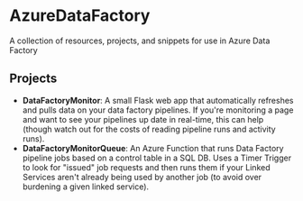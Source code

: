 # AzureDataFactory
A collection of resources, projects, and snippets for use in Azure Data Factory

## Projects

* **DataFactoryMonitor**: A small Flask web app that automatically refreshes and pulls data on your data factory pipelines. If you're monitoring a page and want to see your pipelines up date in real-time, this can help (though watch out for the costs of reading pipeline runs and activity runs).
* **DataFactoryMonitorQueue**: An Azure Function that runs Data Factory pipeline jobs based on a control table in a SQL DB.  Uses a Timer Trigger to look for "issued" job requests and then runs them if your Linked Services aren't already being used by another job (to avoid over burdening a given linked service).
